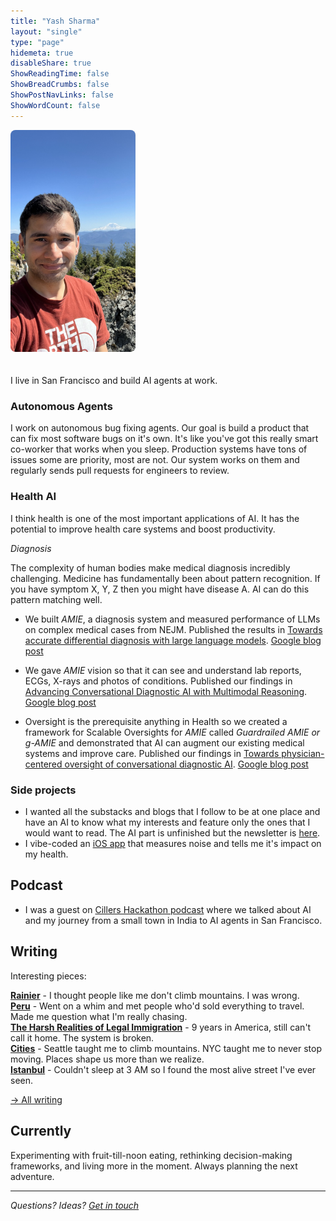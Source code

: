 ```yaml
---
title: "Yash Sharma"
layout: "single"
type: "page"
hidemeta: true
disableShare: true
ShowReadingTime: false
ShowBreadCrumbs: false
ShowPostNavLinks: false
ShowWordCount: false
---
```


<img src="about/photo.jpeg" alt="Yash Sharma" width="200" style="border-radius: 8px; margin-bottom: 20px;">

I live in San Francisco and build AI agents at work.

### Autonomous Agents

I work on autonomous bug fixing agents. Our goal is build a product that can fix most software bugs on it's own. It's like you've got this really smart co-worker that works when you sleep. Production systems have tons of issues some are priority, most are not. Our system works on them and regularly sends pull requests for engineers to review. 

### Health AI

I think health is one of the most important applications of AI. It has the potential to improve health care systems and boost productivity.

*Diagnosis*

The complexity of human bodies make medical diagnosis incredibly challenging. Medicine has fundamentally been about pattern recognition. If you have symptom X, Y, Z then you might have disease A. AI can do this pattern matching well. 

* We built *AMIE*, a diagnosis system and measured performance of LLMs on complex medical cases from NEJM. Published the results in [Towards accurate differential diagnosis with large language models](https://www.nature.com/articles/s41586-025-08869-4). [Google blog post](https://research.google/blog/amie-a-research-ai-system-for-diagnostic-medical-reasoning-and-conversations/)

* We gave *AMIE* vision so that it can see and understand lab reports, ECGs, X-rays and photos of conditions. Published our findings in [Advancing Conversational Diagnostic AI with Multimodal Reasoning](https://arxiv.org/abs/2505.04653). [Google blog post](https://research.google/blog/amie-gains-vision-a-research-ai-agent-for-multi-modal-diagnostic-dialogue/)

* Oversight is the prerequisite anything in Health so we created a framework for Scalable Oversights for *AMIE* called *Guardrailed AMIE or g-AMIE* and demonstrated that AI can augment our existing medical systems and improve care. Published our findings in [Towards physician-centered oversight of conversational diagnostic AI](https://arxiv.org/abs/2507.15743). [Google blog post](https://research.google/blog/enabling-physician-centered-oversight-for-amie/)


### Side projects

* I wanted all the substacks and blogs that I follow to be at one place and have an AI to know what my interests and feature only the ones that I would want to read. The AI part is unfinished but the newsletter is [here](https://yasharma.com/posts/).  
* I vibe-coded an [iOS app](https://github.com/yashrmaa/noisemeter) that measures noise and tells me it's impact on my health.


## Podcast

* I was a guest on [Cillers Hackathon podcast](https://open.spotify.com/episode/1BJHEsJ04xMgAPliO8awSa?si=6ddfa595649449bb) where we talked about AI and my journey from a small town in India to AI agents in San Francisco.


## Writing

Interesting pieces:

**[Rainier](/posts/rainier/)** - I thought people like me don't climb mountains. I was wrong.  
**[Peru](/posts/peru/)** - Went on a whim and met people who'd sold everything to travel. Made me question what I'm really chasing.  
**[The Harsh Realities of Legal Immigration](/posts/the-harsh-realities-of-legal-immigration/)** - 9 years in America, still can't call it home. The system is broken.  
**[Cities](/posts/cities)**  - Seattle taught me to climb mountains. NYC taught me to never stop moving. Places shape us more than we realize.  
**[Istanbul](/posts/istanbul)** - Couldn't sleep at 3 AM so I found the most alive street I've ever seen.  

[→ All writing](/posts/)


## Currently

Experimenting with fruit-till-noon eating, rethinking decision-making frameworks, and living more in the moment. Always planning the next adventure.

---

*Questions? Ideas? [Get in touch](mailto:yash@yasharma.com)*